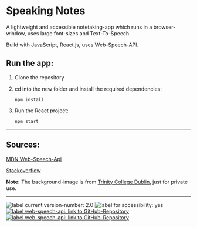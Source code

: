 # Speaking Notes 

A lightweight and accessible notetaking-app which runs in a browser-window, uses large font-sizes and Text-To-Speech. 

Build with JavaScript, React.js, uses Web-Speech-API.


## Run the app:

1. Clone the repository

2. cd into the new folder and install the required dependencies:

   `npm install`

3. Run the React project:
   
    `npm start`


___
## Sources:

[MDN Web-Speech-Api](https://developer.mozilla.org/de/docs/Web/API/SpeechSynthesis)

[Stackoverflow](https://stackoverflow.com)

**Note:** The background-image is from 
[Trinity College Dublin](https://www.tcd.ie), just for private use.

___
<p>
<img src="https://img.shields.io/badge/version:-v.2.0-blue" alt="label current version-number: 2.0"/>
<img src="https://img.shields.io/badge/accessibility-yes-brightgreen" alt="label for accessibility: yes"/>
<a href="https://github.com/mdn/content/blob/main/files/en-us/web/api/web_speech_api/index.md">
    <img src="https://img.shields.io/badge/api-WebSpeechApi-blue" alt="label web-speech-api: link to GitHub-Repository"/>
</a>
<a href="https://reactjs.org">
    <img src="https://img.shields.io/badge/library:-react.js-blue" alt="label web-speech-api: link to GitHub-Repository"/>
</a>
</p>
